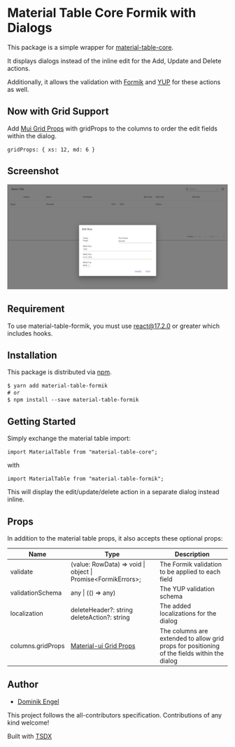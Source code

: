 # Material Table Core Formik with Dialogs

This package is a simple wrapper for [material-table-core](https://github.com/material-table-core/core).

It displays dialogs instead of the inline edit for the Add, Update and Delete actions.

Additionally, it allows the validation with [Formik](https://github.com/jaredpalmer/formik) and [YUP](https://github.com/jquense/yup) for these actions as well.

## Now with Grid Support

Add [Mui Grid Props](https://mui.com/api/grid/) with gridProps to the columns to order the edit fields within the dialog.

```
gridProps: { xs: 12, md: 6 }
```

## Screenshot

![Example Display](screenshot.png)

## Requirement

To use material-table-formik, you must use react@17.2.0 or greater which includes hooks.

## Installation

This package is distributed via [npm](https://www.npmjs.com/package/material-table-formik).

```
$ yarn add material-table-formik
# or
$ npm install --save material-table-formik
```

## Getting Started

Simply exchange the material table import:

```
import MaterialTable from "material-table-core";
```

with

```
import MaterialTable from "material-table-formik";
```

This will display the edit/update/delete action in a separate dialog instead inline.

## Props

In addition to the material table props, it also accepts these optional props:

| Name              | Type                                                                  | Description                                                                                  |
| ----------------- | --------------------------------------------------------------------- | -------------------------------------------------------------------------------------------- |
| validate          | (value: RowData) => void \| object \| Promise<FormikErrors<RowData>>; | The Formik validation to be applied to each field                                            |
| validationSchema  | any \| (() => any)                                                    | The YUP validation schema                                                                    |
| localization      | deleteHeader?: string <br> deleteAction?: string                      | The added localizations for the dialog                                                       |
| columns.gridProps | [Material-ui Grid Props](https://material-ui.com/api/grid/)           | The columns are extended to allow grid props for positioning of the fields within the dialog |

## Author

- [Dominik Engel](https://github.com/Domino987)

This project follows the all-contributors specification. Contributions of any kind welcome!

Built with [TSDX](https://github.com/jaredpalmer/tsdx)

